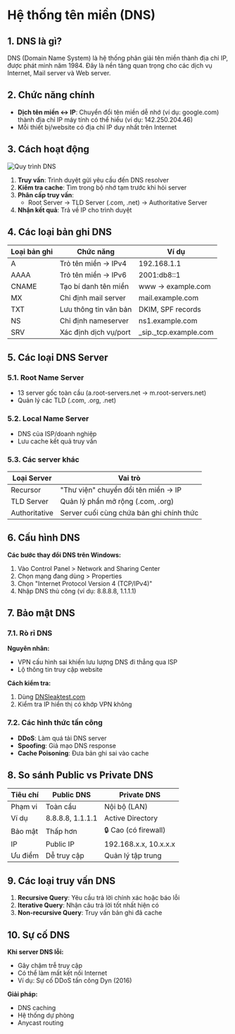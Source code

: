# Hệ thống tên miền (DNS)

## 1. DNS là gì?
DNS (Domain Name System) là hệ thống phân giải tên miền thành địa chỉ IP, được phát minh năm 1984. Đây là nền tảng quan trọng cho các dịch vụ Internet, Mail server và Web server.

## 2. Chức năng chính
- **Dịch tên miền ↔ IP**: Chuyển đổi tên miền dễ nhớ (ví dụ: google.com) thành địa chỉ IP máy tính có thể hiểu (ví dụ: 142.250.204.46)
- Mỗi thiết bị/website có địa chỉ IP duy nhất trên Internet

## 3. Cách hoạt động
![Quy trình DNS](https://vietnix.vn/dns-la-gi/)

1. **Truy vấn**: Trình duyệt gửi yêu cầu đến DNS resolver
2. **Kiểm tra cache**: Tìm trong bộ nhớ tạm trước khi hỏi server
3. **Phân cấp truy vấn**:
   - Root Server → TLD Server (.com, .net) → Authoritative Server
4. **Nhận kết quả**: Trả về IP cho trình duyệt

## 4. Các loại bản ghi DNS
| Loại bản ghi | Chức năng | Ví dụ |
|--------------|-----------|-------|
| A | Trỏ tên miền → IPv4 | 192.168.1.1 |
| AAAA | Trỏ tên miền → IPv6 | 2001:db8::1 |
| CNAME | Tạo bí danh tên miền | www → example.com |
| MX | Chỉ định mail server | mail.example.com |
| TXT | Lưu thông tin văn bản | DKIM, SPF records |
| NS | Chỉ định nameserver | ns1.example.com |
| SRV | Xác định dịch vụ/port | _sip._tcp.example.com |

## 5. Các loại DNS Server
### 5.1. Root Name Server
- 13 server gốc toàn cầu (a.root-servers.net → m.root-servers.net)
- Quản lý các TLD (.com, .org, .net)

### 5.2. Local Name Server
- DNS của ISP/doanh nghiệp
- Lưu cache kết quả truy vấn

### 5.3. Các server khác
| Loại Server | Vai trò |
|-------------|---------|
| Recursor | "Thư viện" chuyển đổi tên miền → IP |
| TLD Server | Quản lý phần mở rộng (.com, .org) |
| Authoritative | Server cuối cùng chứa bản ghi chính thức |

## 6. Cấu hình DNS
**Các bước thay đổi DNS trên Windows:**
1. Vào Control Panel > Network and Sharing Center
2. Chọn mạng đang dùng > Properties
3. Chọn "Internet Protocol Version 4 (TCP/IPv4)"
4. Nhập DNS thủ công (ví dụ: 8.8.8.8, 1.1.1.1)

## 7. Bảo mật DNS
### 7.1. Rò rỉ DNS
**Nguyên nhân:**
- VPN cấu hình sai khiến lưu lượng DNS đi thẳng qua ISP
- Lộ thông tin truy cập website

**Cách kiểm tra:**
1. Dùng [DNSleaktest.com](https://dnsleaktest.com)
2. Kiểm tra IP hiển thị có khớp VPN không

### 7.2. Các hình thức tấn công
- **DDoS**: Làm quá tải DNS server
- **Spoofing**: Giả mạo DNS response
- **Cache Poisoning**: Đưa bản ghi sai vào cache

## 8. So sánh Public vs Private DNS
| Tiêu chí | Public DNS | Private DNS |
|----------|------------|-------------|
| Phạm vi | Toàn cầu | Nội bộ (LAN) |
| Ví dụ | 8.8.8.8, 1.1.1.1 | Active Directory |
| Bảo mật | Thấp hơn | 🔒 Cao (có firewall) |
| IP | Public IP | 192.168.x.x, 10.x.x.x |
| Ưu điểm | Dễ truy cập | Quản lý tập trung |

## 9. Các loại truy vấn DNS
1. **Recursive Query**: Yêu cầu trả lời chính xác hoặc báo lỗi
2. **Iterative Query**: Nhận câu trả lời tốt nhất hiện có
3. **Non-recursive Query**: Truy vấn bản ghi đã cache

## 10. Sự cố DNS
**Khi server DNS lỗi:**
- Gây chậm trễ truy cập
- Có thể làm mất kết nối Internet
- Ví dụ: Sự cố DDoS tấn công Dyn (2016)

**Giải pháp:**
- DNS caching
- Hệ thống dự phòng
- Anycast routing
